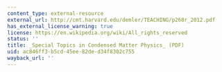 ```yaml
---
content_type: external-resource
external_url: http://cmt.harvard.edu/demler/TEACHING/p268r_2012.pdf
has_external_license_warning: true
license: https://en.wikipedia.org/wiki/All_rights_reserved
status: ''
title: _Special Topics in Condensed Matter Physics_ (PDF)
uid: ac846ff3-b5cd-45ee-82de-d34f8302c755
wayback_url: ''
---
```

